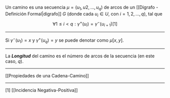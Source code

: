 Un camino es una secuencia $μ = (u_1,u2,...,u_q)$ de arcos de un [[Digrafo - Definición Formal|digrafo]] $G$ (donde cada $u_i ∈ U$, con $i = 1,2,...,q$), tal que 
$$∀1≤i<q:γ^+(u_i)=γ^-(u_{i+1}) \text{[1]}$$
***  
Si $γ^-(u_1)=x$ y $γ^+(u_q)=y$  se puede denotar como $μ[x,y]$.
***
La ***Longitud*** del camino es el número de arcos de la secuencia (en este caso, $q$).
***
[[Propiedades de una Cadena-Camino]]
***
[1] [[Incidencia Negativa-Positiva]]
